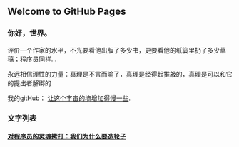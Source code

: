 ## Welcome to GitHub Pages


### 你好，世界。
评价一个作家的水平，不光要看他出版了多少书，更要看他的纸篓里扔了多少草稿；程序员同样...

永远相信理性的力量：真理是不言而喻了，真理是经得起推敲的，真理是可以和它的提出者解绑的



我的gitHub： [让这个宇宙的墒增加得慢一些](https://github.com/rongjoker).

### 文字列表

####  [对程序员的灵魂拷打：我们为什么要造轮子](https://help.github.com/categories/github-pages-basics/) 
